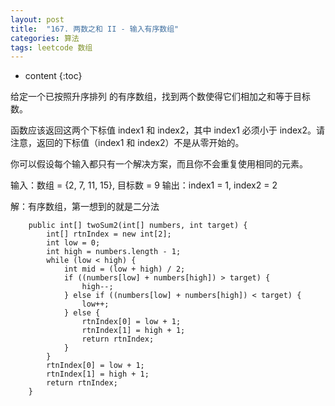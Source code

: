 ```yaml
---
layout: post
title:  "167. 两数之和 II - 输入有序数组"
categories: 算法
tags: leetcode 数组
---
```


* content
{:toc}


给定一个已按照升序排列 的有序数组，找到两个数使得它们相加之和等于目标数。

函数应该返回这两个下标值 index1 和 index2，其中 index1 必须小于 index2。请注意，返回的下标值（index1 和 index2）不是从零开始的。

你可以假设每个输入都只有一个解决方案，而且你不会重复使用相同的元素。

输入：数组 = {2, 7, 11, 15}, 目标数 = 9
输出：index1 = 1, index2 = 2

解：有序数组，第一想到的就是二分法

```
    public int[] twoSum2(int[] numbers, int target) {
        int[] rtnIndex = new int[2];
        int low = 0;
        int high = numbers.length - 1;
        while (low < high) {
            int mid = (low + high) / 2;
            if ((numbers[low] + numbers[high]) > target) {
                high--;
            } else if ((numbers[low] + numbers[high]) < target) {
                low++;
            } else {
                rtnIndex[0] = low + 1;
                rtnIndex[1] = high + 1;
                return rtnIndex;
            }
        }
        rtnIndex[0] = low + 1;
        rtnIndex[1] = high + 1;
        return rtnIndex;
    }
```
